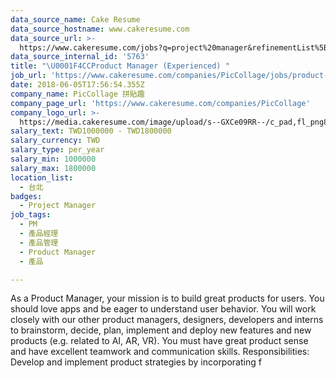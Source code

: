 ```yaml
---
data_source_name: Cake Resume
data_source_hostname: www.cakeresume.com
data_source_url: >-
  https://www.cakeresume.com/jobs?q=project%20manager&refinementList%5Blang_name%5D%5B0%5D=English&refinementList%5Bsalary_type%5D=per_year&range%5Bsalary_range%5D%5Bmin%5D=1000000&page=2
data_source_internal_id: '5763'
title: "\U0001F4CCProduct Manager (Experienced) "
job_url: 'https://www.cakeresume.com/companies/PicCollage/jobs/product-manager-f040c9'
date: 2018-06-05T17:56:54.355Z
company_name: PicCollage 拼貼趣
company_page_url: 'https://www.cakeresume.com/companies/PicCollage'
company_logo_url: >-
  https://media.cakeresume.com/image/upload/s--GXCe09RR--/c_pad,fl_png8,h_200,w_200/v1516267311/page__logo_1482125639.png
salary_text: TWD1000000 - TWD1800000
salary_currency: TWD
salary_type: per_year
salary_min: 1000000
salary_max: 1800000
location_list:
  - 台北
badges:
  - Project Manager
job_tags:
  - PM
  - 產品經理
  - 產品管理
  - Product Manager
  - 產品

---
```


As a Product Manager, your mission is to build great products for users. You should love apps and be eager to understand user behavior. You will work closely with our other product managers, designers, developers and interns to brainstorm, decide, plan, implement and deploy new features and new products (e.g. related to AI, AR, VR). You must have great product sense and have excellent teamwork and communication skills. Responsibilities: Develop and implement product strategies by incorporating f